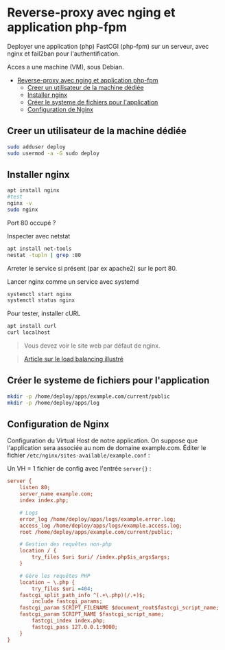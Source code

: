# Reverse-proxy avec nging et application php-fpm

Deployer une application (php) FastCGI (php-fpm) sur un serveur, avec nginx et fail2ban pour l'authentification.

Acces a une machine (VM), sous Debian.

- [Reverse-proxy avec nging et application php-fpm](#reverse-proxy-avec-nging-et-application-php-fpm)
  - [Creer un utilisateur de la machine dédiée](#creer-un-utilisateur-de-la-machine-dédiée)
  - [Installer nginx](#installer-nginx)
  - [Créer le systeme de fichiers pour l'application](#créer-le-systeme-de-fichiers-pour-lapplication)
  - [Configuration de Nginx](#configuration-de-nginx)


## Creer un utilisateur de la machine dédiée

~~~bash
sudo adduser deploy
sudo usermod -a -G sudo deploy
~~~

## Installer nginx

~~~bash
apt install nginx
#test
nginx -v
sudo nginx
~~~

Port 80 occupé ?

Inspecter avec netstat

~~~bash
apt install net-tools
nestat -tupln | grep :80
~~~

Arreter le service si présent (par ex apache2) sur le port 80.

Lancer nginx comme un service avec systemd

~~~bash
systemctl start nginx
systemctl status nginx
~~~

Pour tester, installer cURL

~~~bash
apt install curl
curl localhost
~~~

> Vous devez voir le site web par défaut de nginx.

> [Article sur le load balancing illustré](https://samwho.dev/load-balancing/)

## Créer le systeme de fichiers pour l'application

~~~bash
mkdir -p /home/deploy/apps/example.com/current/public
mkdir -p /home/deploy/apps/log
~~~

## Configuration de Nginx

Configuration du Virtual Host de notre application. On suppose que l'application sera associée au nom de domaine example.com. Éditer le fichier `/etc/nginx/sites-available/example.conf` :

Un VH = 1 fichier de config avec l'entrée `server{}` :

~~~ini
server {
    listen 80;
    server_name example.com;
    index index.php;

    # Logs
    error_log /home/deploy/apps/logs/example.error.log;
    access_log /home/deploy/apps/logs/example.access.log;
    root /home/deploy/apps/example.com/current/public;

    # Gestion des requêtes non-php
    location / {
        try_files $uri $uri/ /index.php$is_args$args;
    }

    # Gère les requêtes PHP
    location ~ \.php {
        try_files $uri =404;
	fastcgi_split_path_info ^(.+\.php)(/.+)$;
        include fastcgi_params;
	fastcgi_param SCRIPT_FILENAME $document_root$fastcgi_script_name;
	fastcgi_param SCRIPT_NAME $fastcgi_script_name;
        fastcgi_index index.php;
        fastcgi_pass 127.0.0.1:9000;
    }
}
~~~
